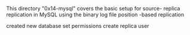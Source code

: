 This directory "0x14-mysql" covers the basic setup for source- replica replication in MySQL using the binary log file position -based replication


created new database
set permissions
create replica user
